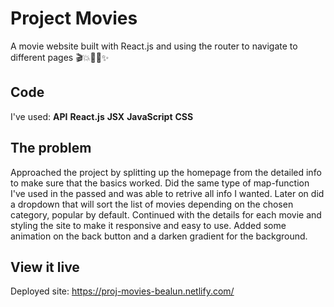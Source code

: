 # Project Movies 

A movie website built with React.js and using the router to navigate to different pages 🎬💥👩‍💻✨

## Code
I've used:
**API**
**React.js**
**JSX**
**JavaScript**
**CSS**

## The problem

Approached the project by splitting up the homepage from the detailed info to make sure that the basics worked. Did the same type of map-function I've used in the passed and was able to retrive all info I wanted. Later on did a dropdown that will sort the list of movies depending on the chosen category, popular by default. 
Continued with the details for each movie and styling the site to make it responsive and easy to use. Added some animation on the back button and a darken gradient for the background.

## View it live

Deployed site: https://proj-movies-bealun.netlify.com/
